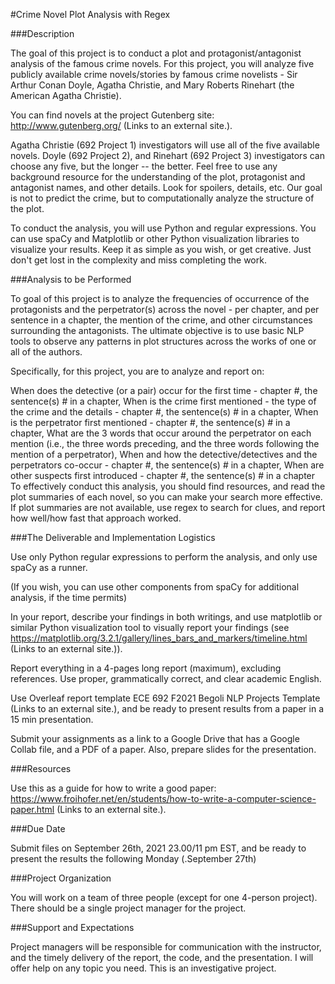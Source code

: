 #Crime Novel Plot Analysis with Regex

###Description

The goal of this project is to conduct a plot and protagonist/antagonist analysis of the famous crime novels. For this project, you will analyze five publicly available crime novels/stories by famous crime novelists - Sir Arthur Conan Doyle, Agatha Christie, and Mary Roberts Rinehart (the American Agatha Christie).

You can find novels at the project Gutenberg site: http://www.gutenberg.org/ (Links to an external site.).

Agatha Christie (692 Project 1) investigators will use all of the five available novels. Doyle (692 Project 2), and Rinehart (692 Project 3) investigators can choose any five, but the longer -- the better. Feel free to use any background resource for the understanding of the plot, protagonist and antagonist names, and other details. Look for spoilers, details, etc. Our goal is not to predict the crime, but to computationally analyze the structure of the plot.

To conduct the analysis, you will use Python and regular expressions. You can use spaCy and Matplotlib or other Python visualization libraries to visualize your results. Keep it as simple as you wish, or get creative. Just don't get lost in the complexity and miss completing the work.

###Analysis to be Performed

To goal of this project is to analyze the frequencies of occurrence of the protagonists and the perpetrator(s) across the novel - per chapter, and per sentence in a chapter, the mention of the crime, and other circumstances surrounding the antagonists. The ultimate objective is to use basic NLP tools to observe any patterns in plot structures across the works of one or all of the authors.

Specifically, for this project, you are to analyze and report on:

When does the detective (or a pair) occur for the first time - chapter #, the sentence(s) # in a chapter, When is the crime first mentioned - the type of the crime and the details - chapter #, the sentence(s) # in a chapter, When is the perpetrator first mentioned - chapter #, the sentence(s) # in a chapter, What are the 3 words that occur around the perpetrator on each mention (i.e., the three words preceding, and the three words following the mention of a perpetrator), When and how the detective/detectives and the perpetrators co-occur - chapter #, the sentence(s) # in a chapter, When are other suspects first introduced - chapter #, the sentence(s) # in a chapter To effectively conduct this analysis, you should find resources, and read the plot summaries of each novel, so you can make your search more effective. If plot summaries are not available, use regex to search for clues, and report how well/how fast that approach worked.

###The Deliverable and Implementation Logistics

Use only Python regular expressions to perform the analysis, and only use spaCy as a runner.

(If you wish, you can use other components from spaCy for additional analysis, if the time permits)

In your report, describe your findings in both writings, and use matplotlib or similar Python visualization tool to visually report your findings (see https://matplotlib.org/3.2.1/gallery/lines_bars_and_markers/timeline.html (Links to an external site.)).

Report everything in a 4-pages long report (maximum), excluding references. Use proper, grammatically correct, and clear academic English.

Use Overleaf report template ECE 692 F2021 Begoli NLP Projects Template (Links to an external site.), and be ready to present results from a paper in a 15 min presentation.

Submit your assignments as a link to a Google Drive that has a Google Collab file, and a PDF of a paper. Also, prepare slides for the presentation.

###Resources

Use this as a guide for how to write a good paper: https://www.froihofer.net/en/students/how-to-write-a-computer-science-paper.html (Links to an external site.).

###Due Date

Submit files on September 26th, 2021 23.00/11 pm EST, and be ready to present the results the following Monday (.September 27th)

###Project Organization

You will work on a team of three people (except for one 4-person project). There should be a single project manager for the project.

###Support and Expectations

Project managers will be responsible for communication with the instructor, and the timely delivery of the report, the code, and the presentation. I will offer help on any topic you need. This is an investigative project.
